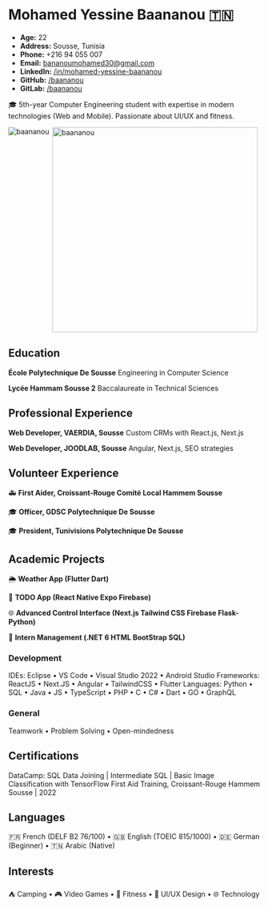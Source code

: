# Mohamed Yessine Baananou 🇹🇳

- **Age:** 22
- **Address:** Sousse, Tunisia
- **Phone:** +216 94 055 007
- **Email:** <bananoumohamed30@gmail.com>
- **LinkedIn:** [/in/mohamed-yessine-baananou](https://www.linkedin.com/in/mohamed-yessine-baananou)
- **GitHub:** [/baananou](https://github.com/baananou)
- **GitLab:** [/baananou](https://gitlab.com/baananou)

🎓 5th-year Computer Engineering student with expertise in modern technologies (Web and Mobile). Passionate about UI/UX and fitness.

<p><img align="left" src="https://github-readme-stats.vercel.app/api/top-langs?username=baananou&show_icons=true&locale=en&layout=compact" alt="baananou" /></p>

<p>&nbsp;<img align="center" src="https://github-readme-stats.vercel.app/api?username=baananou&show_icons=true&locale=en" alt="baananou" width="410" /></p>

## Education

**École Polytechnique De Sousse**  Engineering in Computer Science

**Lycée Hammam Sousse 2**  Baccalaureate in Technical Sciences

## Professional Experience

**Web Developer, VAERDIA, Sousse**  Custom CRMs with React.js, Next.js

**Web Developer, JOODLAB, Sousse** Angular, Next.js, SEO strategies

## Volunteer Experience

🚑 **First Aider, Croissant-Rouge Comité Local Hammem Sousse**

🎓 **Officer, GDSC Polytechnique De Sousse**

🎓 **President, Tunivisions Polytechnique De Sousse**

## Academic Projects

🌦️ **Weather App (Flutter Dart)**

📝 **TODO App (React Native Expo Firebase)**

🌐 **Advanced Control Interface (Next.js Tailwind CSS Firebase Flask-Python)**

💼 **Intern Management (.NET 6 HTML BootStrap SQL)**

### Development

IDEs: Eclipse • VS Code • Visual Studio 2022 • Android Studio
Frameworks: ReactJS • Next.JS • Angular • TailwindCSS • Flutter
Languages: Python • SQL • Java • JS • TypeScript • PHP • C • C# • Dart • GO • GraphQL

### General

Teamwork • Problem Solving • Open-mindedness

## Certifications

DataCamp: SQL Data Joining | Intermediate SQL | Basic Image Classification with TensorFlow
First Aid Training, Croissant-Rouge Hammem Sousse | 2022

## Languages

🇫🇷 French (DELF B2 76/100) • 🇬🇧 English (TOEIC 815/1000) • 🇩🇪 German (Beginner) • 🇹🇳 Arabic (Native)

## Interests

⛺ Camping • 🎮 Video Games • 💪 Fitness • 🎨 UI/UX Design • 🌐 Technology
